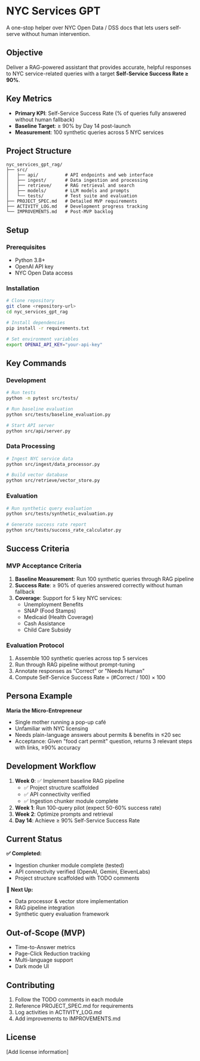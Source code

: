 # NYC Services GPT

A one-stop helper over NYC Open Data / DSS docs that lets users self-serve without human intervention.

## Objective

Deliver a RAG-powered assistant that provides accurate, helpful responses to NYC service-related queries with a target **Self-Service Success Rate ≥ 90%**.

## Key Metrics

- **Primary KPI**: Self-Service Success Rate (% of queries fully answered without human fallback)
- **Baseline Target**: ≥ 90% by Day 14 post-launch
- **Measurement**: 100 synthetic queries across 5 NYC services

## Project Structure

```
nyc_services_gpt_rag/
├── src/
│   ├── api/          # API endpoints and web interface
│   ├── ingest/       # Data ingestion and processing
│   ├── retrieve/     # RAG retrieval and search
│   ├── models/       # LLM models and prompts
│   └── tests/        # Test suite and evaluation
├── PROJECT_SPEC.md   # Detailed MVP requirements
├── ACTIVITY_LOG.md   # Development progress tracking
└── IMPROVEMENTS.md   # Post-MVP backlog
```

## Setup

### Prerequisites

- Python 3.8+
- OpenAI API key
- NYC Open Data access

### Installation

```bash
# Clone repository
git clone <repository-url>
cd nyc_services_gpt_rag

# Install dependencies
pip install -r requirements.txt

# Set environment variables
export OPENAI_API_KEY="your-api-key"
```

## Key Commands

### Development

```bash
# Run tests
python -m pytest src/tests/

# Run baseline evaluation
python src/tests/baseline_evaluation.py

# Start API server
python src/api/server.py
```

### Data Processing

```bash
# Ingest NYC service data
python src/ingest/data_processor.py

# Build vector database
python src/retrieve/vector_store.py
```

### Evaluation

```bash
# Run synthetic query evaluation
python src/tests/synthetic_evaluation.py

# Generate success rate report
python src/tests/success_rate_calculator.py
```

## Success Criteria

### MVP Acceptance Criteria

1. **Baseline Measurement**: Run 100 synthetic queries through RAG pipeline
2. **Success Rate**: ≥ 90% of queries answered correctly without human fallback
3. **Coverage**: Support for 5 key NYC services:
   - Unemployment Benefits
   - SNAP (Food Stamps)
   - Medicaid (Health Coverage)
   - Cash Assistance
   - Child Care Subsidy

### Evaluation Protocol

1. Assemble 100 synthetic queries across top 5 services
2. Run through RAG pipeline without prompt-tuning
3. Annotate responses as "Correct" or "Needs Human"
4. Compute Self-Service Success Rate = (#Correct / 100) × 100

## Persona Example

**Maria the Micro-Entrepreneur**
- Single mother running a pop-up café
- Unfamiliar with NYC licensing
- Needs plain-language answers about permits & benefits in ≤20 sec
- Acceptance: Given "food cart permit" question, returns 3 relevant steps with links, ≥90% accuracy

## Development Workflow

1. **Week 0**: ✅ Implement baseline RAG pipeline
   - ✅ Project structure scaffolded
   - ✅ API connectivity verified
   - ✅ Ingestion chunker module complete
2. **Week 1**: Run 100-query pilot (expect 50-60% success rate)
3. **Week 2**: Optimize prompts and retrieval
4. **Day 14**: Achieve ≥ 90% Self-Service Success Rate

## Current Status

**✅ Completed:**
- Ingestion chunker module complete (tested)
- API connectivity verified (OpenAI, Gemini, ElevenLabs)
- Project structure scaffolded with TODO comments

**🔄 Next Up:**
- Data processor & vector store implementation
- RAG pipeline integration
- Synthetic query evaluation framework

## Out-of-Scope (MVP)

- Time-to-Answer metrics
- Page-Click Reduction tracking
- Multi-language support
- Dark mode UI

## Contributing

1. Follow the TODO comments in each module
2. Reference PROJECT_SPEC.md for requirements
3. Log activities in ACTIVITY_LOG.md
4. Add improvements to IMPROVEMENTS.md

## License

[Add license information] 